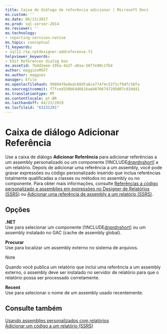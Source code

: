 ```yaml
---
title: Caixa de diálogo de referência adicionar | Microsoft Docs
ms.custom: ''
ms.date: 06/13/2017
ms.prod: sql-server-2014
ms.reviewer: ''
ms.technology:
- reporting-services-native
ms.topic: conceptual
f1_keywords:
- sql12.rtp.rptdesigner.addreference.f1
helpviewer_keywords:
- Edit References dialog box
ms.assetid: 7bdd2eee-195a-4a2f-a0aa-56f7e90c1fb4
author: maggiesMSFT
ms.author: maggies
manager: kfile
ms.openlocfilehash: 99094f6e0edc60dfa6ce77474c52f1cf9dfc50fa
ms.sourcegitcommit: f7fced330b64d6616aeb8766747295807c92dd41
ms.translationtype: MT
ms.contentlocale: pt-BR
ms.lasthandoff: 04/23/2019
ms.locfileid: "63231291"
---
```

# <a name="add-reference-dialog-box"></a>Caixa de diálogo Adicionar Referência
  Use a caixa de diálogo **Adicionar Referência** para adicionar referências a um assembly personalizado ou um componente [!INCLUDE[dnprdnshort](../includes/dnprdnshort-md.md)] a um relatório. Depois de adicionar uma referência a um assembly, você pode gravar expressões ou código personalizado inserido que inclua referências totalmente qualificadas a classes ou métodos no assembly ou no componente. Para obter mais informações, consulte [Referências a código personalizado e assemblies em expressões no Designer de Relatórios &#40;SSRS&#41;](report-design/custom-code-and-assembly-references-in-expressions-in-report-designer-ssrs.md) ou [Adicionar uma referência de assembly a um relatório &#40;SSRS&#41;](report-design/add-an-assembly-reference-to-a-report-ssrs.md).  
  
## <a name="options"></a>Opções  
 **.NET**  
 Use para selecionar um componente [!INCLUDE[dnprdnshort](../includes/dnprdnshort-md.md)] ou um assembly instalado no GAC (cache de assembly global).  
  
 **Procurar**  
 Use para localizar um assembly externo no sistema de arquivos.  
  
> [!NOTE]  
>  Quando você publica um relatório que inclui uma referência a um assembly externo, o assembly deve ser instalado no servidor de relatório para que o relatório possa ser processado corretamente.  
  
 **Recent**  
 Use para selecionar o nome de um assembly usado recentemente.  
  
## <a name="see-also"></a>Consulte também  
 [Usando assemblies personalizados com relatórios](custom-assemblies/using-custom-assemblies-with-reports.md)   
 [Adicionar um código a um relatório &#40;SSRS&#41;](report-design/add-code-to-a-report-ssrs.md)  
  
  
